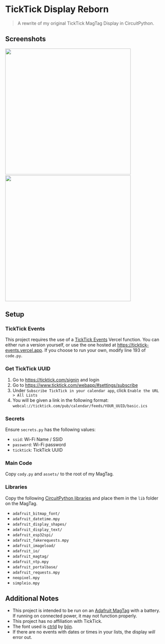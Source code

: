 # TickTick Display Reborn

> A rewrite of my original TickTick MagTag Display in CircuitPython.

## Screenshots

<p float="left">
  <img src="https://user-images.githubusercontent.com/2217505/166505448-14d6d3ce-7fc2-4232-a17b-113f1227265f.jpeg" width="400" />
  &nbsp; &nbsp; &nbsp; &nbsp;
  <img src="https://user-images.githubusercontent.com/2217505/166505454-787da871-3669-4353-a9eb-a04cec19fb12.jpeg" width="400" /> 
</p>

## Setup

### TickTick Events

This project requires the use of a [TickTick Events](https://github.com/ksmarty/ticktick-events) Vercel function. You
can either run a version yourself, or use the one hosted at https://ticktick-events.vercel.app. If you choose to run
your own, modify line 193 of `code.py`.

### Get TickTick UUID

1. Go to https://ticktick.com/signin and login
2. Go to https://www.ticktick.com/webapp/#settings/subscribe
3. Under `Subscribe TickTick in your calendar app`, click `Enable the URL > All Lists`
4. You will be given a link in the following format: `webcal://ticktick.com/pub/calendar/feeds/YOUR_UUID/basic.ics`

### Secrets

Ensure `secrets.py` has the following values:

- `ssid`: Wi-Fi Name / SSID
- `password`: Wi-Fi password
- `ticktick`: TickTick UUID

### Main Code

Copy `cody.py` and `assets/` to the root of my MagTag.

### Libraries

Copy the following [CircuitPython libraries](https://circuitpython.org/libraries) and place them in the `lib` folder on
the MagTag.

- `adafruit_bitmap_font/`
- `adafruit_datetime.mpy`
- `adafruit_display_shapes/`
- `adafruit_display_text/`
- `adafruit_esp32spi/`
- `adafruit_fakerequests.mpy`
- `adafruit_imageload/`
- `adafruit_io/`
- `adafruit_magtag/`
- `adafruit_ntp.mpy`
- `adafruit_portalbase/`
- `adafruit_requests.mpy`
- `neopixel.mpy`
- `simpleio.mpy`

## Additional Notes

- This project is intended to be run on an [Adafruit MagTag](https://www.adafruit.com/product/4800) with a battery. If
  running on connected power, it may not function properly.
- This project has no affiliation with TickTick.
- The font used is [ctrld](https://github.com/bjin/ctrld-font) by [bjin](https://github.com/bjin).
- If there are no events with dates or times in your lists, the display _will_ error out.
